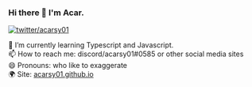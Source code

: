 ### Hi there 👋 I'm Acar.

[![twitter/acarsy01](https://img.shields.io/twitter/url?color=blue&label=follow%20me&logo=twitter&style=flat-square&url=https%3A%2F%2Ftwitter.com%2Facarsy01)](https://twitter.com/acarsy01)

🌱 I’m currently learning Typescript and Javascript. <br />
📫 How to reach me: discord/acarsy01#0585 or other social media sites <br />
😄 Pronouns: who like to exaggerate <br />
🌍 Site: [acarsy01.github.io](https://acarsy01.github.io)
